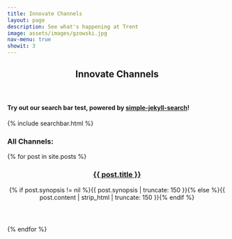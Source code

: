 ```yaml
---
title: Innovate Channels
layout: page
description: See what's happening at Trent
image: assets/images/gzowski.jpg
nav-menu: true
showit: 3
---
```


<!-- Main -->
<div id="main">

<!-- One -->
<section id="one">
	<div class="inner">
		<header class="major">
			<h2>Innovate Channels</h2>
		</header>
<h4 class="center">Try out our search bar test, powered by <a href="https://github.com/christian-fei/Simple-Jekyll-Search">simple-jekyll-search</a>!</h4>

{% include searchbar.html %}

 <h3 class="center">All Channels:</h3>

</div>

<section class="tiles">
  {% for post in site.posts %}
  <article>
    <span class="image">
      <img src="{{ post.image }}" alt="" />
    </span>
    <header class="major">
      <h3><a href="{{ post.url  | relative_url }}" class="link">{{ post.title }}</a></h3>
      <p>{% if post.synopsis != nil %}{{ post.synopsis | truncate: 150 }}{% else %}{{ post.content | strip_html | truncate: 150 }}{% endif %}</p>
    </header>
  </article>
  {% endfor %}
</section>

